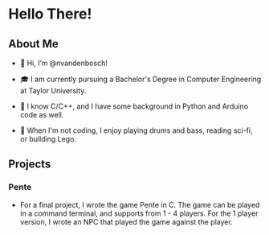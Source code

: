 # Hello There!

## About Me

- 👋 Hi, I’m @nvandenbosch!

- 🎓 I am currently pursuing a Bachelor's Degree in Computer Engineering at Taylor University.

- 🌱 I know C/C++, and I have some background in Python and Arduino code as well.

- 🥁 When I'm not coding, I enjoy playing drums and bass, reading sci-fi, or building Lego.

## Projects

### Pente

- For a final project, I wrote the game Pente in C. The game can be played in a command terminal, and supports from 1 - 4 players. For the 1 player version, I wrote an NPC that played the game against the player. 



<!---
nvandenbosch/nvandenbosch is a ✨ special ✨ repository because its `README.md` (this file) appears on your GitHub profile.
You can click the Preview link to take a look at your changes.
--->
